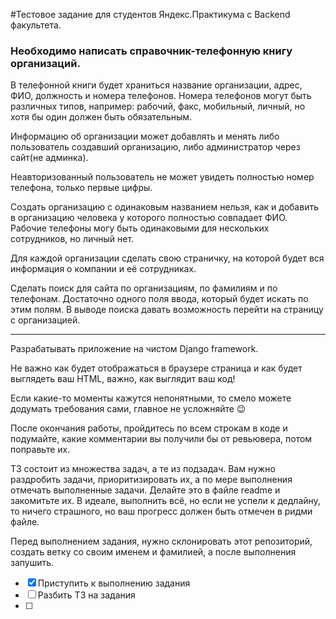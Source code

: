 #Тестовое задание для студентов Яндекс.Практикума с Backend факультета.

### Необходимо написать справочник-телефонную книгу организаций.

В телефонной книги будет храниться название организации, адрес, ФИО, должность и номера телефонов. Номера телефонов могут быть различных типов, например: рабочий, факс, мобильный, личный, но хотя бы один должен быть обязательным.

Информацию об организации может добавлять и менять либо пользователь создавший организацию, либо администратор через сайт(не админка).

Неавторизованный пользователь не может увидеть полностью номер телефона, только первые цифры.

Создать организацию с одинаковым названием нельзя, как и добавить в организацию человека у которого полностью совпадает ФИО. Рабочие телефоны могу быть одинаковыми для нескольких сотрудников, но личный нет.

Для каждой организации сделать свою страничку, на которой будет вся информация о компании и её сотрудниках.

Сделать поиск для сайта по организациям, по фамилиям и по телефонам. Достаточно одного поля ввода, который будет искать по этим полям. В выводе поиска давать возможность перейти на страницу с организацией.

* * *

Разрабатывать приложение на чистом Django framework.

Не важно как будет отображаться в браузере страница и как будет выглядеть ваш HTML, важно, как выглядит ваш код! 

Если какие-то моменты кажутся непонятными, то смело можете додумать требования сами, главное не усложняйте 😉

После окончания работы, пройдитесь по всем строкам в коде и подумайте, какие комментарии вы получили бы от ревьювера, потом поправьте их.

ТЗ состоит из множества задач, а те из подзадач. Вам нужно раздробить задачи, приоритизировать их, а по мере выполнения отмечать выполненные задачи. Делайте это в файле readme и закомитьте их. В идеале, выполнить всё, но если не успели к дедлайну, то ничего страшного, но ваш прогресс должен быть отмечен в ридми файле.

Перед выполнением задания, нужно склонировать этот репозиторий, создать ветку со своим именем и фамилией, а после выполнения запушить.

- [x] Приступить к выполнению задания
- [ ] Разбить ТЗ на задания
- [ ] 